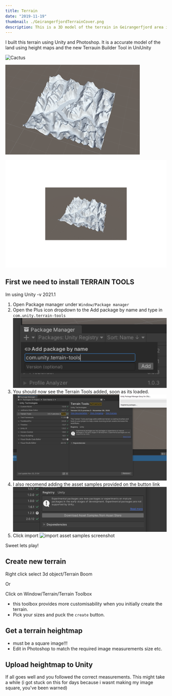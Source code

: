 ```yaml
---
title: Terrain
date: "2019-11-19"
thumbnail: ./GeirangerfjordTerrainCover.png
description: This is a 3D model of the terrain in Geirangerfjord area in Norway.
---
```


I built this terrain using Unity and Photoshop. It is a accurate model of the land using height maps and the new Terrauin Builder Tool in UniUnity

![Cactus](./Geirangerfjorden.jpg)

![Cactus](./GeirangerfjordTerrain.png)


![Cactus](./GeirangerfjordTerrainMain.png)

## First we need to install TERRAIN TOOLS
Im using Unity -v 2021.1

1. Open Package manager under `Window/Package manager`
2. Open the Plus icon dropdown to the Add package by name and type in `com.unity.terrain-tools`
![screenshot of dropdown to open Add package by name](./step2.png)
3. You should now see the Terrain Tools added, soon as its loaded.
![package manager screenshot](./step3.png)
4. I also recomend adding the asset samples provided on the button link
![asset samples screenshot](./step4.png)
5. Click import
![import asset samples screenshot](/step5.png)

Sweet lets play!


## Create new terrain
Right click select 3d object/Terrain
Boom

Or

Click on Window/Terrain/Terrain Toolbox
* this toolbox provides more customisability when you initially create the terrain.
* Pick your sizes and puck the `create` button.

## Get a terrain heightmap

* must be a square image!!!
* Edit in Photoshop to match the required image measurements size etc.

## Upload heightmap to Unity

If all goes well and you followed the correct measurements.
This might take a while (i got stuck on this for days because i wasnt making my image square, you've been warned)


